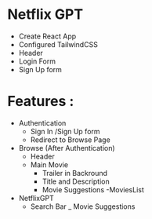 # Netflix GPT

- Create React App
- Configured TailwindCSS
- Header
- Login Form
- Sign Up form


# Features :
- Authentication
    - Sign In /Sign Up form 
    - Redirect to Browse Page
- Browse (After Authentication)
    - Header
    - Main Movie 
        - Trailer in Backround 
        - Title and Description
        - Movie Suggestions
            -MoviesList
- NetflixGPT 
    - Search Bar 
    _ Movie Suggestions